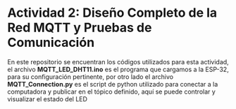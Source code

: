 # Actividad 2: Diseño Completo de la Red MQTT y Pruebas de Comunicación

En este repositorio se encuentran los códigos utilizados para esta actividad, el archivo **MQTT_LED_DHT11.ino** 
es el programa que cargamos a la ESP-32, para su configuración pertinente, por otro lado el archivo 
**MQTT_Connection.py** es el script de python utilizado para conectar a la computadora y publicar en el 
tópico definido, aquí se puede controlar y visualizar el estado del LED
